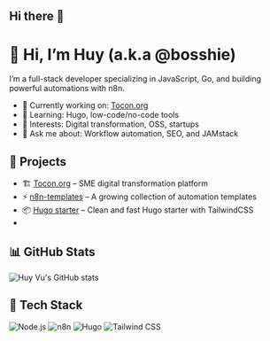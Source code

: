 ## Hi there 👋

# 👋 Hi, I’m Huy (a.k.a @bosshie)

I’m a full-stack developer specializing in JavaScript, Go, and building powerful automations with n8n.

- 🔭 Currently working on: [Tocon.org](https://tocon.org)
- 🌱 Learning: Hugo, low-code/no-code tools
- 🧠 Interests: Digital transformation, OSS, startups
- 💬 Ask me about: Workflow automation, SEO, and JAMstack

## 🚀 Projects

- 🏗️ [Tocon.org](https://tocon.org) – SME digital transformation platform
- ⚡ [n8n-templates](https://github.com/bosshie/n8n-templates) – A growing collection of automation templates
- 📦 [Hugo starter](https://github.com/bosshie/hugo-starter) – Clean and fast Hugo starter with TailwindCSS
- 
## 📊 GitHub Stats

![Huy Vu's GitHub stats](https://github-readme-stats.vercel.app/api?username=bosshie&show_icons=true&theme=radical)

## 🧰 Tech Stack

![Node.js](https://img.shields.io/badge/-Node.js-339933?logo=node.js&logoColor=white)
![n8n](https://img.shields.io/badge/-n8n-ef8236?logo=n8n&logoColor=white)
![Hugo](https://img.shields.io/badge/-Hugo-ff4088?logo=hugo&logoColor=white)
![Tailwind CSS](https://img.shields.io/badge/-TailwindCSS-06b6d4?logo=tailwindcss&logoColor=white)

<!--
**bosshie/bosshie** is a ✨ _special_ ✨ repository because its `README.md` (this file) appears on your GitHub profile.

Here are some ideas to get you started:

- 🔭 I’m currently working on ...
- 🌱 I’m currently learning ...
- 👯 I’m looking to collaborate on ...
- 🤔 I’m looking for help with ...
- 💬 Ask me about ...
- 📫 How to reach me: ...
- 😄 Pronouns: ...
- ⚡ Fun fact: ...
-->
